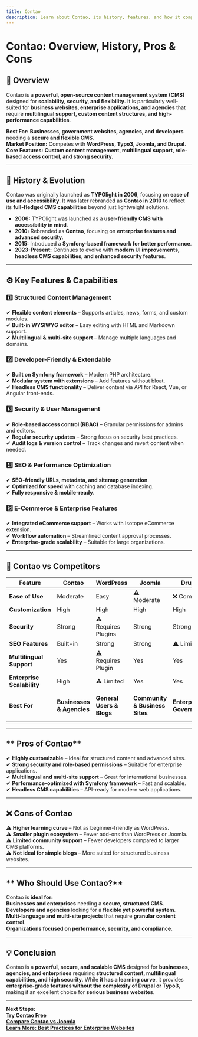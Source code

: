 ```yaml
---
title: Contao  
description: Learn about Contao, its history, features, and how it compares to other CMS platforms.  
---
```


# **Contao: Overview, History, Pros & Cons**  

## **📌 Overview**  
Contao is a **powerful, open-source content management system (CMS)** designed for **scalability, security, and flexibility**. It is particularly well-suited for **business websites, enterprise applications, and agencies** that require **multilingual support, custom content structures, and high-performance capabilities**.  

 **Best For:** **Businesses, government websites, agencies, and developers** needing a **secure and flexible CMS**.  
 **Market Position:** Competes with **WordPress, Typo3, Joomla, and Drupal**.  
 **Core Features:** **Custom content management, multilingual support, role-based access control, and strong security.**  

---

## **📜 History & Evolution**  
Contao was originally launched as **TYPOlight in 2006**, focusing on **ease of use and accessibility**. It was later rebranded as **Contao in 2010** to reflect its **full-fledged CMS capabilities** beyond just lightweight solutions.  

- **2006:** TYPOlight was launched as a **user-friendly CMS with accessibility in mind**.  
- **2010:** Rebranded as **Contao**, focusing on **enterprise features and advanced security**.  
- **2015:** Introduced a **Symfony-based framework for better performance**.  
- **2023-Present:** Continues to evolve with **modern UI improvements, headless CMS capabilities, and enhanced security features**.  

---

## **⚙️ Key Features & Capabilities**  

### **1️⃣ Structured Content Management**  
✔ **Flexible content elements** – Supports articles, news, forms, and custom modules.  
✔ **Built-in WYSIWYG editor** – Easy editing with HTML and Markdown support.  
✔ **Multilingual & multi-site support** – Manage multiple languages and domains.  

### **2️⃣ Developer-Friendly & Extendable**  
✔ **Built on Symfony framework** – Modern PHP architecture.  
✔ **Modular system with extensions** – Add features without bloat.  
✔ **Headless CMS functionality** – Deliver content via API for React, Vue, or Angular front-ends.  

### **3️⃣ Security & User Management**  
✔ **Role-based access control (RBAC)** – Granular permissions for admins and editors.  
✔ **Regular security updates** – Strong focus on security best practices.  
✔ **Audit logs & version control** – Track changes and revert content when needed.  

### **4️⃣ SEO & Performance Optimization**  
✔ **SEO-friendly URLs, metadata, and sitemap generation**.  
✔ **Optimized for speed** with caching and database indexing.  
✔ **Fully responsive & mobile-ready**.  

### **5️⃣ E-Commerce & Enterprise Features**  
✔ **Integrated eCommerce support** – Works with Isotope eCommerce extension.  
✔ **Workflow automation** – Streamlined content approval processes.  
✔ **Enterprise-grade scalability** – Suitable for large organizations.  

---

## **🔄 Contao vs Competitors**  

| Feature                  | Contao   | WordPress | Joomla    | Drupal    | Typo3     |
|--------------------------|---------|-----------|-----------|-----------|-----------|
| **Ease of Use**          |  Moderate |  Easy | ⚠ Moderate | ❌ Complex | ❌ Complex |
| **Customization**        |  High |  High  |  High  |  High  |  High  |
| **Security**             |  Strong | ⚠ Requires Plugins |  Strong |  Strong |  Strong |
| **SEO Features**         |  Built-in |  Strong |  Strong | ⚠ Limited |  Strong |
| **Multilingual Support** |  Yes  | ⚠ Requires Plugin |  Yes  |  Yes  |  Yes  |
| **Enterprise Scalability** |  High | ⚠ Limited |  Yes |  Yes |  High |
| **Best For**             | **Businesses & Agencies** | **General Users & Blogs** | **Community & Business Sites** | **Enterprise & Government** | **Corporate & Large-Scale Apps** |

---

## ** Pros of Contao**  
✔ **Highly customizable** – Ideal for structured content and advanced sites.  
✔ **Strong security and role-based permissions** – Suitable for enterprise applications.  
✔ **Multilingual and multi-site support** – Great for international businesses.  
✔ **Performance-optimized with Symfony framework** – Fast and scalable.  
✔ **Headless CMS capabilities** – API-ready for modern web applications.  

---

## **❌ Cons of Contao**  
⚠ **Higher learning curve** – Not as beginner-friendly as WordPress.  
⚠ **Smaller plugin ecosystem** – Fewer add-ons than WordPress or Joomla.  
⚠ **Limited community support** – Fewer developers compared to larger CMS platforms.  
⚠ **Not ideal for simple blogs** – More suited for structured business websites.  

---

## ** Who Should Use Contao?**  
Contao is **ideal for:**  
 **Businesses and enterprises** needing a **secure, structured CMS**.  
 **Developers and agencies** looking for a **flexible yet powerful system**.  
 **Multi-language and multi-site projects** that require **granular content control**.  
 **Organizations focused on performance, security, and compliance**.  

---

## **💡 Conclusion**  
Contao is a **powerful, secure, and scalable CMS** designed for **businesses, agencies, and enterprises** requiring **structured content, multilingual capabilities, and high security**. While **it has a learning curve**, it provides **enterprise-grade features without the complexity of Drupal or Typo3**, making it an excellent choice for **serious business websites**.  

---

 **Next Steps:**  
 **[Try Contao Free](https://contao.org/)**  
 **[Compare Contao vs Joomla](#)**  
 **[Learn More: Best Practices for Enterprise Websites](#)**  
